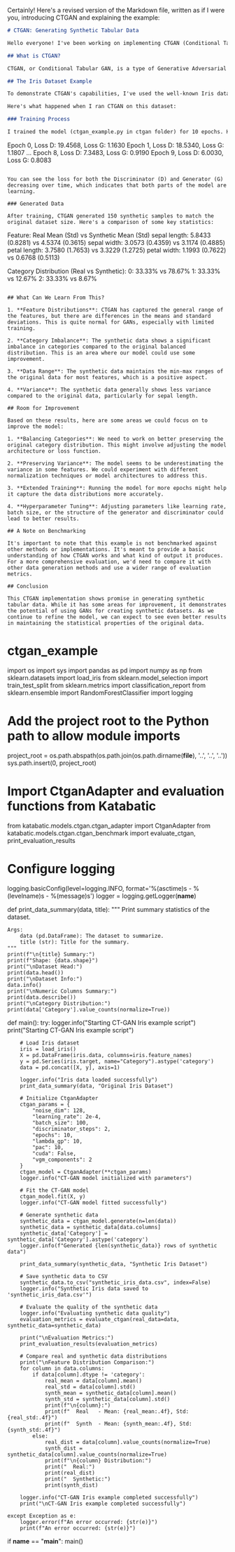 Certainly! Here's a revised version of the Markdown file, written as if I were you, introducing CTGAN and explaining the example:

```markdown
# CTGAN: Generating Synthetic Tabular Data

Hello everyone! I've been working on implementing CTGAN (Conditional Tabular GAN) as part of the Katabatic framework. CTGAN is a fascinating model designed to generate synthetic tabular data, and I want to share an example of how it works using the classic Iris dataset.

## What is CTGAN?

CTGAN, or Conditional Tabular GAN, is a type of Generative Adversarial Network specifically tailored for tabular data. It's designed to capture the distributions and relationships in your original data and create new, synthetic samples that maintain these characteristics.

## The Iris Dataset Example

To demonstrate CTGAN's capabilities, I've used the well-known Iris dataset. It's a simple but effective dataset with 150 samples, 4 numerical features (sepal length, sepal width, petal length, petal width), and 1 categorical target (Iris species).

Here's what happened when I ran CTGAN on this dataset:

### Training Process

I trained the model (ctgan_example.py in ctgan folder) for 10 epochs. Here's a snippet of the training output:

```
Epoch 0, Loss D: 19.4568, Loss G: 1.1630
Epoch 1, Loss D: 18.5340, Loss G: 1.1807
...
Epoch 8, Loss D: 7.3483, Loss G: 0.9190
Epoch 9, Loss D: 6.0030, Loss G: 0.8083
```

You can see the loss for both the Discriminator (D) and Generator (G) decreasing over time, which indicates that both parts of the model are learning.

### Generated Data

After training, CTGAN generated 150 synthetic samples to match the original dataset size. Here's a comparison of some key statistics:

```
Feature: Real Mean (Std) vs Synthetic Mean (Std)
sepal length: 5.8433 (0.8281) vs 4.5374 (0.3615)
sepal width:  3.0573 (0.4359) vs 3.1174 (0.4885)
petal length: 3.7580 (1.7653) vs 3.3229 (1.2725)
petal width:  1.1993 (0.7622) vs 0.6768 (0.5113)

Category Distribution (Real vs Synthetic):
0: 33.33% vs 78.67%
1: 33.33% vs 12.67%
2: 33.33% vs 8.67%
```

## What Can We Learn From This?

1. **Feature Distributions**: CTGAN has captured the general range of the features, but there are differences in the means and standard deviations. This is quite normal for GANs, especially with limited training.

2. **Category Imbalance**: The synthetic data shows a significant imbalance in categories compared to the original balanced distribution. This is an area where our model could use some improvement.

3. **Data Range**: The synthetic data maintains the min-max ranges of the original data for most features, which is a positive aspect.

4. **Variance**: The synthetic data generally shows less variance compared to the original data, particularly for sepal length.

## Room for Improvement

Based on these results, here are some areas we could focus on to improve the model:

1. **Balancing Categories**: We need to work on better preserving the original category distribution. This might involve adjusting the model architecture or loss function.

2. **Preserving Variance**: The model seems to be underestimating the variance in some features. We could experiment with different normalization techniques or model architectures to address this.

3. **Extended Training**: Running the model for more epochs might help it capture the data distributions more accurately.

4. **Hyperparameter Tuning**: Adjusting parameters like learning rate, batch size, or the structure of the generator and discriminator could lead to better results.

## A Note on Benchmarking

It's important to note that this example is not benchmarked against other methods or implementations. It's meant to provide a basic understanding of how CTGAN works and what kind of output it produces. For a more comprehensive evaluation, we'd need to compare it with other data generation methods and use a wider range of evaluation metrics.

## Conclusion

This CTGAN implementation shows promise in generating synthetic tabular data. While it has some areas for improvement, it demonstrates the potential of using GANs for creating synthetic datasets. As we continue to refine the model, we can expect to see even better results in maintaining the statistical properties of the original data.

```
# ctgan_example
import os
import sys
import pandas as pd
import numpy as np
from sklearn.datasets import load_iris
from sklearn.model_selection import train_test_split
from sklearn.metrics import classification_report
from sklearn.ensemble import RandomForestClassifier
import logging

# Add the project root to the Python path to allow module imports
project_root = os.path.abspath(os.path.join(os.path.dirname(__file__), '..', '..', '..'))
sys.path.insert(0, project_root)

# Import CtganAdapter and evaluation functions from Katabatic
from katabatic.models.ctgan.ctgan_adapter import CtganAdapter
from katabatic.models.ctgan.ctgan_benchmark import evaluate_ctgan, print_evaluation_results

# Configure logging
logging.basicConfig(level=logging.INFO, format='%(asctime)s - %(levelname)s - %(message)s')
logger = logging.getLogger(__name__)

def print_data_summary(data, title):
    """
    Print summary statistics of the dataset.
    
    Args:
        data (pd.DataFrame): The dataset to summarize.
        title (str): Title for the summary.
    """
    print(f"\n{title} Summary:")
    print(f"Shape: {data.shape}")
    print("\nDataset Head:")
    print(data.head())
    print("\nDataset Info:")
    data.info()
    print("\nNumeric Columns Summary:")
    print(data.describe())
    print("\nCategory Distribution:")
    print(data['Category'].value_counts(normalize=True))

def main():
    try:
        logger.info("Starting CT-GAN Iris example script")
        print("Starting CT-GAN Iris example script")

        # Load Iris dataset
        iris = load_iris()
        X = pd.DataFrame(iris.data, columns=iris.feature_names)
        y = pd.Series(iris.target, name="Category").astype('category')
        data = pd.concat([X, y], axis=1)

        logger.info("Iris data loaded successfully")
        print_data_summary(data, "Original Iris Dataset")

        # Initialize CtganAdapter
        ctgan_params = {
            "noise_dim": 128,
            "learning_rate": 2e-4,
            "batch_size": 100,
            "discriminator_steps": 2,
            "epochs": 10,
            "lambda_gp": 10,
            "pac": 10,
            "cuda": False,
            "vgm_components": 2
        }
        ctgan_model = CtganAdapter(**ctgan_params)
        logger.info("CT-GAN model initialized with parameters")

        # Fit the CT-GAN model
        ctgan_model.fit(X, y)
        logger.info("CT-GAN model fitted successfully")

        # Generate synthetic data
        synthetic_data = ctgan_model.generate(n=len(data))
        synthetic_data = synthetic_data[data.columns]
        synthetic_data['Category'] = synthetic_data['Category'].astype('category')
        logger.info(f"Generated {len(synthetic_data)} rows of synthetic data")

        print_data_summary(synthetic_data, "Synthetic Iris Dataset")

        # Save synthetic data to CSV
        synthetic_data.to_csv("synthetic_iris_data.csv", index=False)
        logger.info("Synthetic Iris data saved to 'synthetic_iris_data.csv'")

        # Evaluate the quality of the synthetic data
        logger.info("Evaluating synthetic data quality")
        evaluation_metrics = evaluate_ctgan(real_data=data, synthetic_data=synthetic_data)
        
        print("\nEvaluation Metrics:")
        print_evaluation_results(evaluation_metrics)

        # Compare real and synthetic data distributions
        print("\nFeature Distribution Comparison:")
        for column in data.columns:
            if data[column].dtype != 'category':
                real_mean = data[column].mean()
                real_std = data[column].std()
                synth_mean = synthetic_data[column].mean()
                synth_std = synthetic_data[column].std()
                print(f"\n{column}:")
                print(f"  Real   - Mean: {real_mean:.4f}, Std: {real_std:.4f}")
                print(f"  Synth  - Mean: {synth_mean:.4f}, Std: {synth_std:.4f}")
            else:
                real_dist = data[column].value_counts(normalize=True)
                synth_dist = synthetic_data[column].value_counts(normalize=True)
                print(f"\n{column} Distribution:")
                print("  Real:")
                print(real_dist)
                print("  Synthetic:")
                print(synth_dist)

        logger.info("CT-GAN Iris example completed successfully")
        print("\nCT-GAN Iris example completed successfully")

    except Exception as e:
        logger.error(f"An error occurred: {str(e)}")
        print(f"An error occurred: {str(e)}")

if __name__ == "__main__":
    main()
